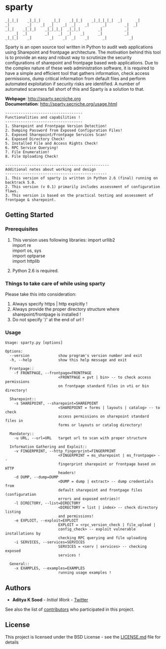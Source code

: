 # sparty
```
_|_|_|    _|_|_|     _|_|    _|_|_|    _|_|_|_|_|  _|      _|
_|        _|    _|  _|    _|  _|    _|      _|        _|  _|
_|_|    _|_|_|    _|_|_|_|  _|_|_|        _|          _|
	_|  _|        _|    _|  _|    _|      _|          _|
_|_|_|    _|        _|    _|  _|    _|      _|          _|
```

Sparty is an open source tool written in Python to audit web applications using Sharepoint and frontpage architecture. The motivation behind this tool is to provide an easy and robust way to scrutinize the security configurations of sharepoint and frontpage based web applications. Due to the complex nature of these web administration software, it is required to have a simple and efficient tool that gathers information, check access permissions, dump critical information from default files and perform automated exploitation if security risks are identified. A number of automated scanners fall short of this and Sparty is a solution to that.

__Webpage__:       <http://sparty.secniche.org>  
__Documentation__: <http://sparty.secniche.org/usage.html>

```
-----------------------------------
Functionalities and capabilities !
-----------------------------------
1. Sharepoint and Frontpage Version Detection!
2. Dumping Password from Exposed Configuration Files!
3. Exposed Sharepoint/Frontpage Services Scan!
4. Exposed Directory Check!
5. Installed File and Access Rights Check!
6. RPC Service Querying!
7. File Enumeration!
8. File Uploading Check!

-----------------------------------------------
Additional notes about working and design
----------------------------------------------
1. This version of sparty is written in Python 2.6 (final) running on backtrack 5.0.
2. This version (v 0.1) primarily includes assessment of configuration flaws.
3. This version is based on the practical testing and assessment of frontpage & sharepoint.
```

## Getting Started
### Prerequisites
1. This version uses following libraries:
	import urllib2  
	import re  
	import os, sys  
	import optparse  
	import httplib

2. Python 2.6 is required.


### Things to take care of while using sparty
Please take this into consideration:

1. Always specify https | http explcitly !
2. Always provide the proper directory structure where sharepoint/frontpage is installed !
3. Do not specify '/' at the end of url !

### Usage

```
Usage: sparty.py [options]

Options:
  --version             show program's version number and exit
  -h, --help            show this help message and exit

  Frontpage::
    -f FRONTPAGE, --frontpage=FRONTPAGE
                        <FRONTPAGE = pvt | bin> -- to check access permissions
                        on frontpage standard files in vti or bin directory!

  Sharepoint::
    -s SHAREPOINT, --sharepoint=SHAREPOINT
                        <SHAREPOINT = forms | layouts | catalog> -- to check
                        access permissions on sharepoint standard files in
                        forms or layouts or catalog directory!

  Mandatory::
    -u URL, --url=URL   target url to scan with proper structure

  Information Gathering and Exploit::
    -v FINGERPRINT, --http_fingerprint=FINGERPRINT
                        <FINGERPRINT = ms_sharepoint | ms_frontpage> --
                        fingerprint sharepoint or frontpage based on HTTP
                        headers!
    -d DUMP, --dump=DUMP
                        <DUMP = dump | extract> -- dump credentials from
                        default sharepoint and frontpage files (configuration
                        errors and exposed entries)!
    -l DIRECTORY, --list=DIRECTORY
                        <DIRECTORY = list | index> -- check directory listing
                        and permissions!
    -e EXPLOIT, --exploit=EXPLOIT
                        EXPLOIT = <rpc_version_check | file_upload |
                        config_check> -- exploit vulnerable installations by
                        checking RPC querying and file uploading
    -i SERVICES, --services=SERVICES
                        SERVICES = <serv | services> -- checking exposed
                        services !

  General::
    -x EXAMPLES, --examples=EXAMPLES
                        running usage examples !
```

## Authors

* __Aditya K Sood__ - _Initial Work_ - [Twitter](https://twitter.com/adityaksood)

See also the list of [contributors](https://github.com/DakuTree/sparty/graphs/contributors) who participated in this project.

## License

This project is licensed under the BSD License - see the [LICENSE.md](LICENSE.md) file for details
